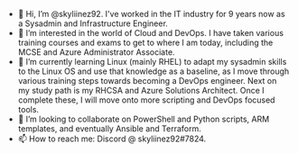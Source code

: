- 👋 Hi, I’m @skyliinez92. I've worked in the IT industry for 9 years now as a Sysadmin and Infrastructure Engineer.
- 👀 I’m interested in the world of Cloud and DevOps. I have taken various training courses and exams to get to where I am today, including the MCSE and Azure Administrator Associate.
- 🌱 I’m currently learning Linux (mainly RHEL) to adapt my sysadmin skills to the Linux OS and use that knowledge as a baseline, as I move through various training steps towards becoming a DevOps engineer. Next on my study path is my RHCSA and Azure Solutions Architect. Once I complete these, I will move onto more scripting and DevOps focused tools.
- 💞️ I’m looking to collaborate on PowerShell and Python scripts, ARM templates, and eventually Ansible and Terraform.
- 📫 How to reach me: Discord @ skyliinez92#7824.

<!---
skyliinez92/skyliinez92 is a ✨ special ✨ repository because its `README.md` (this file) appears on your GitHub profile.
You can click the Preview link to take a look at your changes.
--->
